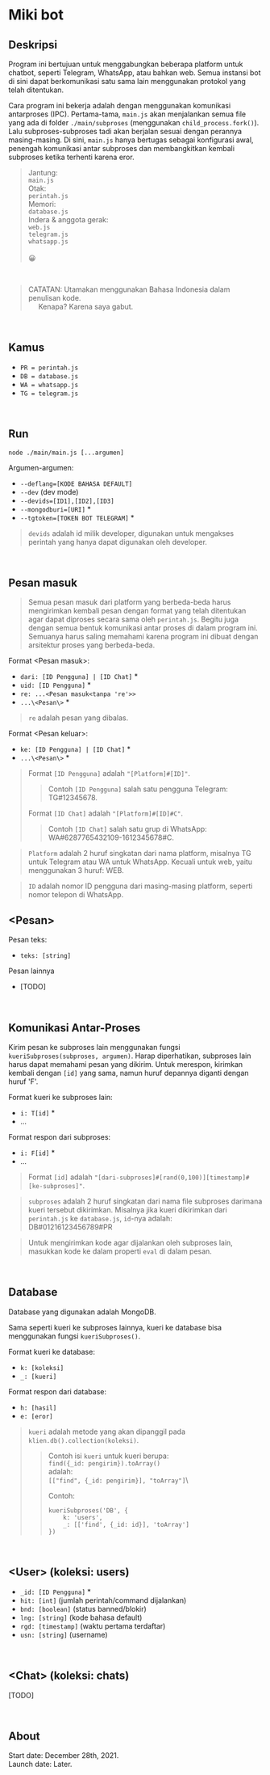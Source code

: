 # Miki bot

## Deskripsi

Program ini bertujuan untuk menggabungkan beberapa platform untuk chatbot, seperti Telegram, WhatsApp, atau bahkan web. Semua instansi bot di sini dapat berkomunikasi satu sama lain menggunakan protokol yang telah ditentukan.

Cara program ini bekerja adalah dengan menggunakan komunikasi antarproses (IPC). Pertama-tama, `main.js` akan menjalankan semua file yang ada di folder `./main/subproses` (menggunakan `child_process.fork()`). Lalu subproses-subproses tadi akan berjalan sesuai dengan perannya masing-masing. Di sini, `main.js` hanya bertugas sebagai konfigurasi awal, penengah komunikasi antar subproses dan membangkitkan kembali subproses ketika terhenti karena eror.

> Jantung:  
> `main.js`\
> Otak:\
> `perintah.js`\
> Memori:\
> `database.js`\
> Indera & anggota gerak:\
> `web.js`\
> `telegram.js`\
> `whatsapp.js`\
> \
> 😀

&nbsp;

> CATATAN: Utamakan menggunakan Bahasa Indonesia dalam penulisan kode.\
> &nbsp;&nbsp;&nbsp;&nbsp;&nbsp;Kenapa? Karena saya gabut.

&nbsp;

## Kamus

-   `PR = perintah.js`
-   `DB = database.js`
-   `WA = whatsapp.js`
-   `TG = telegram.js`

&nbsp;

## Run

```
node ./main/main.js [...argumen]
```

Argumen-argumen:

-   `--deflang=[KODE BAHASA DEFAULT]`
-   `--dev` (dev mode)
-   `--devids=[ID1],[ID2],[ID3]`
-   `--mongodburi=[URI]` \*
-   `--tgtoken=[TOKEN BOT TELEGRAM]` \*

> `devids` adalah id milik developer, digunakan untuk mengakses perintah yang hanya dapat digunakan oleh developer.

&nbsp;

## Pesan masuk

> Semua pesan masuk dari platform yang berbeda-beda harus mengirimkan kembali pesan dengan format yang telah ditentukan agar dapat diproses secara sama oleh `perintah.js`. Begitu juga dengan semua bentuk komunikasi antar proses di dalam program ini. Semuanya harus saling memahami karena program ini dibuat dengan arsitektur proses yang berbeda-beda.

Format \<Pesan masuk\>:

-   `dari: [ID Pengguna] | [ID Chat]` \*
-   `uid: [ID Pengguna]` \*
-   `re: ...<Pesan masuk<tanpa 're'>>`
-   `...\<Pesan\>` \*

> `re` adalah pesan yang dibalas.

Format \<Pesan keluar\>:

-   `ke: [ID Pengguna] | [ID Chat]` \*
-   `...\<Pesan\>` \*

> Format `[ID Pengguna]` adalah `"[Platform]#[ID]"`.
>
> > Contoh `[ID Pengguna]` salah satu pengguna Telegram:\
> > TG#12345678.
>
> Format `[ID Chat]` adalah `"[Platform]#[ID]#C"`.
>
> > Contoh `[ID Chat]` salah satu grup di WhatsApp:\
> > WA#6287765432109-1612345678#C.

> `Platform` adalah 2 huruf singkatan dari nama platform, misalnya TG untuk Telegram atau WA untuk WhatsApp. Kecuali untuk web, yaitu menggunakan 3 huruf: WEB.

> `ID` adalah nomor ID pengguna dari masing-masing platform, seperti nomor telepon di WhatsApp.

## \<Pesan\>

Pesan teks:

-   `teks: [string]`

Pesan lainnya

-   [TODO]

&nbsp;

## Komunikasi Antar-Proses

Kirim pesan ke subproses lain menggunakan fungsi `kueriSubproses(subproses, argumen)`. Harap diperhatikan, subproses lain harus dapat memahami pesan yang dikirim. Untuk merespon, kirimkan kembali dengan `[id]` yang sama, namun huruf depannya diganti dengan huruf 'F'.

Format kueri ke subproses lain:

-   `i: T[id]` \*
-   ...

Format respon dari subproses:

-   `i: F[id]` \*
-   ...

> Format `[id]` adalah `"[dari-subproses]#[rand(0,100)][timestamp]#[ke-subproses]"`.

> `subproses` adalah 2 huruf singkatan dari nama file subproses darimana kueri tersebut dikirimkan. Misalnya jika kueri dikirimkan dari `perintah.js` ke `database.js`, `id`-nya adalah:\
> DB#01216123456789#PR

> Untuk mengirimkan kode agar dijalankan oleh subproses lain, masukkan kode ke dalam properti `eval` di dalam pesan.

&nbsp;

## Database

Database yang digunakan adalah MongoDB.

Sama seperti kueri ke subproses lainnya, kueri ke database bisa menggunakan fungsi `kueriSubproses()`.

Format kueri ke database:

-   `k: [koleksi]`
-   `_: [kueri]`

Format respon dari database:

-   `h: [hasil]`
-   `e: [eror]`

> `kueri` adalah metode yang akan dipanggil pada `klien.db().collection(koleksi)`.
>
> > Contoh isi `kueri` untuk kueri berupa:\
> > `find({_id: pengirim}).toArray()`\
> > adalah:\
> > `[["find", {_id: pengirim}], "toArray"]`\
> >
> > Contoh:
> >
> > ```
> > kueriSubproses('DB', {
> >     k: 'users',
> >     _: [['find', {_id: id}], 'toArray']
> > })
> > ```

&nbsp;

## \<User\> (koleksi: users)

-   `_id: [ID Pengguna]` \*
-   `hit: [int]` (jumlah perintah/command dijalankan)
-   `bnd: [boolean]` (status banned/blokir)
-   `lng: [string]` (kode bahasa default)
-   `rgd: [timestamp]` (waktu pertama terdaftar)
-   `usn: [string]` (username)

&nbsp;

## \<Chat\> (koleksi: chats)

[TODO]

&nbsp;

## About

Start date: December 28th, 2021.\
Launch date: Later.
